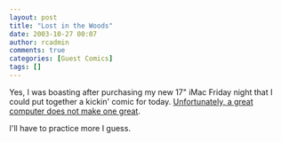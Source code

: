 ```yaml
---
layout: post
title: "Lost in the Woods"
date: 2003-10-27 00:07
author: rcadmin
comments: true
categories: [Guest Comics]
tags: []
---
```

Yes, I was boasting after purchasing my new 17" iMac Friday night that I could put together a kickin' comic for today. <a HREF='modules.php?op=modload&name=Comics&file=index&action=comic&id=348'>Unfortunately, a great computer does not make one great</a>.
<br />
<p>I'll have to practice more I guess.
<!--more-->
<img src="/http://dl.bitsmack.com/comics/20031027.jpg" alt="" /></p>
